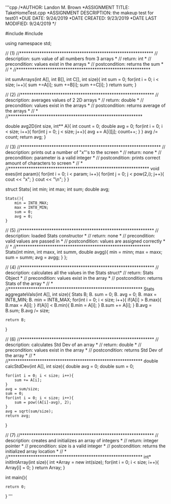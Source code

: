 '''cpp
/*AUTHOR: Landon M. Brown
*ASSIGNMENT TITLE: TakeHomeTest.cpp
*ASSIGNMENT DESCRIPTION: the makeup test for test01
*DUE DATE: 9/24/2019
*DATE CREATED: 9/23/2019
*DATE LAST MODIFIED: 9/24/2019
 */

#include <iostream>
#include <cmath>

using namespace std;

//  (1)
//************************************************************
// description: sum value of all numbers from 3 arrays       *
// return: int                                               *
// precondition: values exist in the arrays                  *
// postcondition: returns the sum                            *
//                                                           *
//************************************************************

int sumArrays(int A[], int B[], int C[], int size){
    int sum = 0;
    for(int i = 0; i < size; i++){
        sum +=A[i];
        sum +=B[i];
        sum +=C[i];
    }
    return sum;
}

//  (2)
//************************************************************
// description: averages values of 2 2D arrays               *
// return: double                                            *
// precondition: values exist in the arrays                  *
// postcondition: returns average of the arrays              *
//                                                           *
//************************************************************

double avg2D(int size, int** A){
    int count = 0;
    double avg = 0;
    for(int i = 0; i < size; i++){
        for(int j = 0; j < size; j++){
            avg += A[i][j];
            count++;
        }
    }
    avg /= count;
    return avg;
}

//  (3)
//***************************************************************
// description: prints out a number of "x"'s to the screen      *
// return: none                                                 *
// precondition: parameter is a valid integer                   *
// postcondition: prints correct amount of characters to screen *
//                                                              *
//***************************************************************
void exes(int param){
    for(int i = 0; i < param; i++){
        for(int j = 0; j < pow(2,i); j++){
            cout << "x";
        }
        cout << "\n";
    }
}

struct Stats{
    int min;
    int max;
    int sum;
    double avg;

    Stats(){
        min = INT8_MAX;
        max = INT8_MIN;
        sum = 0;
        avg = 0;
    }

//  (5)
//************************************************************
// description: loaded Stats constructor                     *
// return: none                                              *
// precondition: valid values are passed in                  *
// postcondition: values are assigned correctly              *
//                                                           *
//************************************************************
    Stats(int minn, int maxx, int summ, double avgg){
        min = minn;
        max = maxx;
        sum = summ;
        avg = avgg;
    }
};

//  (4)
//************************************************************
// description: calculates all the values in the Stats struct*
// return: Stats Object                                      *
// precondition: values exist in the array                   *
// postcondition: returns Stats of the array                 *
//                                                           *
//************************************************************
Stats aggregateVals(int A[], int size){
    Stats B;
    B. sum = 0;
    B. avg = 0;
    B. max = INT8_MIN;
    B. min = INT8_MAX;
    for(int i = 0; i < size; i++){
        if(A[i] > B.max){
            B.max = A[i];
        }
        if(A[i] < B.min){
            B.min = A[i];
        }
        B.sum += A[i];
    }
    B.avg = B.sum;
    B.avg /= size;

    return B;
}

//  (6)
//************************************************************
// description: calculates Std Dev of an array               *
// return: double                                            *
// precondition: values exist in the array                   *
// postcondition: returns Std Dev of the array               *
//                                                           *
//************************************************************
double calcStdDev(int A[], int size){
    double avg = 0;
    double sum = 0;

    for(int i = 0; i < size; i++){
        sum += A[i];
    }
    avg = sum/size;
    sum = 0;
    for(int i = 0; i < size; i++){
        sum = pow((A[i]-avg), 2);
    }
    avg = sqrt(sum/size);
    return avg;
}

//  (7)
//************************************************************
// description: creates and initializes an array of integers *
// return: integer pointer                                   *
// precondition: size is a valid integer                     *
// postcondition: returns the initialized array location     *
//                                                           *
//************************************************************
int* initIntArray(int size){
    int *Array = new int(size);
    for(int i = 0; i < size; i++){
        Array[i] = 0;
    }
    return Array;
}

int main(){

    return 0;
}
'''
